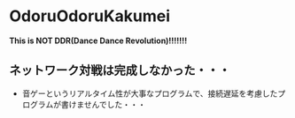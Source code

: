 # OdoruOdoruKakumei
**This is NOT DDR(Dance Dance Revolution)!!!!!!!**
## ネットワーク対戦は完成しなかった・・・
* 音ゲーというリアルタイム性が大事なプログラムで、接続遅延を考慮したプログラムが書けませんでした・・・  
